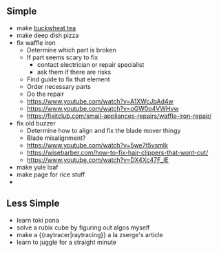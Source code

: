 ## Simple

- make [buckwheat tea](https://grimgrains.com/site/buckwheat_tea.html)
- make deep dish pizza
- fix waffle iron
  - Determine which part is broken
  - If part seems scary to fix
    - contact electrician or repair specialist
    - ask them if there are risks
  - Find guide to fix that element
  - Order necessary parts
  - Do the repair
  - https://www.youtube.com/watch?v=A1XWcJbAd4w
  - https://www.youtube.com/watch?v=oGW0o4VWHvw
  - https://fixitclub.com/small-appliances-repairs/waffle-iron-repair/
- fix old buzzer
  - Determine how to align and fix the blade mover thingy
  - Blade misalignment?
  - https://www.youtube.com/watch?v=5we7t5vsmlk
  - https://wisebarber.com/how-to-fix-hair-clippers-that-wont-cut/
  - https://www.youtube.com/watch?v=DX4Xc47F_IE
- make yule loaf
- make page for rice stuff
- 

## Less Simple

- learn toki pona
- solve a rubix cube by figuring out algos myself
- make a {{raytracer|raytracing}} a la zserge's article
- learn to juggle for a straight minute
